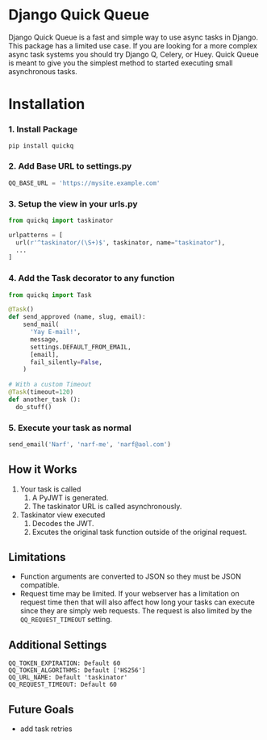 # Django Quick Queue

Django Quick Queue is a fast and simple way to use async tasks in Django. This package has a limited use case. If you are looking for a more complex async task systems you should try Django Q, Celery, or Huey. Quick Queue is meant to give you the simplest method to started executing small asynchronous tasks.

# Installation

### 1. Install Package

`pip install quickq`

### 2. Add Base URL to settings.py

```python
QQ_BASE_URL = 'https://mysite.example.com'
```

### 3. Setup the view in your urls.py

```python
from quickq import taskinator

urlpatterns = [
  url(r'^taskinator/(\S+)$', taskinator, name="taskinator"),
  ...
]
```

### 4. Add the Task decorator to any function

```python
from quickq import Task

@Task()
def send_approved (name, slug, email):
    send_mail(
      'Yay E-mail!',
      message,
      settings.DEFAULT_FROM_EMAIL,
      [email],
      fail_silently=False,
    )
    
# With a custom Timeout
@Task(timeout=120)
def another_task ():
  do_stuff()
```

### 5. Execute your task as normal

```python
send_email('Narf', 'narf-me', 'narf@aol.com')
```

## How it Works

1. Your task is called
    1. A PyJWT is generated.
    2. The taskinator URL is called asynchronously.
2. Taskinator view executed
    1. Decodes the JWT.
    2. Excutes the original task function outside of the original request.

## Limitations

- Function arguments are converted to JSON so they must be JSON compatible.
- Request time may be limited. If your webserver has a limitation on request time then that will also affect how long your tasks can execute since they are simply web requests. The request is also limited by the `QQ_REQUEST_TIMEOUT` setting.

## Additional Settings

```
QQ_TOKEN_EXPIRATION: Default 60
QQ_TOKEN_ALGORITHMS: Default ['HS256']
QQ_URL_NAME: Default 'taskinator'
QQ_REQUEST_TIMEOUT: Default 60
```

## Future Goals

- add task retries
